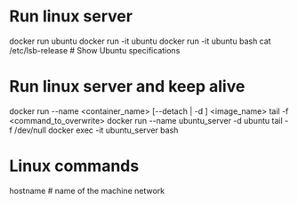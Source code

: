 # Run linux server
docker run ubuntu
docker run -it ubuntu
docker run -it ubuntu bash
cat /etc/lsb-release            # Show Ubuntu specifications

# Run linux server and keep alive
docker run --name <container_name> [--detach | -d ] <image_name> tail -f <command_to_overwrite>
docker run --name ubuntu_server -d ubuntu tail -f /dev/null
docker exec -it ubuntu_server bash

# Linux commands
hostname            # name of the machine network

